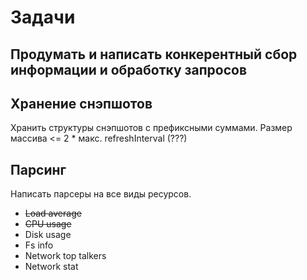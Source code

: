 # Задачи

## Продумать и написать конкерентный сбор информации и обработку запросов

## Хранение снэпшотов

Хранить структуры снэпшотов с префиксными суммами. Размер массива <= 2 * макс. refreshInterval (???)

## Парсинг

Написать парсеры на все виды ресурсов.

- ~~Load average~~
- ~~CPU usage~~
- Disk usage
- Fs info
- Network top talkers
- Network stat